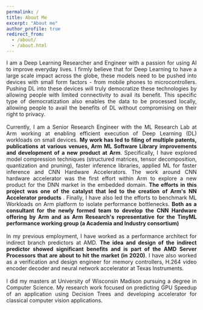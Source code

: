 ```yaml
---
permalink: /
title: About Me
excerpt: "About me"
author_profile: true
redirect_from: 
  - /about/
  - /about.html
---
```

<p align="justify"> I am a Deep Learning Researcher and Engineer with a passion for using AI to improve everyday lives. I firmly believe that for Deep Learning to have a large scale impact across the globe, these models need to be pushed into devices with small form factors - from mobile phones to microcontrollers. Pushing DL into these devices will truly democratize these technologies by allowing people with limited connectivity to avail its benefit. This specific type of democratization also enables the data to be processed locally, allowing people to avail the benefits of DL without compromising on their right to privacy.<br><br>Currently, I am a Senior Research Engineer with the ML Research Lab at Arm working at enabling efficient execution of Deep Learning (DL) workloads on small devices. <b>My work has led to filing of multiple patents, publications at various venues, Arm ML Software Library improvements and development of a new product at Arm</b>. Specifically, I have explored model compression techniques (structured matrices, tensor decomposition, quantization and pruning), faster inference libraries, applied ML for faster inference and CNN Hardware Accelerators. The work around CNN hardware accelerator was the first effort within Arm to explore a new product for the DNN market in the embedded domain. <b>The efforts in this project was one of the catalyst that led to the creation of Arm's NN Accelerator products </b>. Finally, I have also led the efforts to benchmark ML Workloads on Arm platform to isolate performance bottlenecks. <b> Both as a consultant for the newly formed team to develop the CNN Hardware offering by Arm and as Arm Research's representative for the TinyML performance working group (a Academia and Industry consortium)</b><br><br> In my previous employment, I have worked as a performance architect for indirect branch predictors at AMD. <b> The idea and design of the indirect predictor showed significant benefits and is part of the AMD Server Processors that are about to hit the market (in 2020)</b>. I have also worked as a verification and design engineer for memory controllers, H.264 video encoder decoder and neural network accelerator at Texas Instruments. <br><br>I did my masters at University of Wisconsin Madison pursuing a degree in Computer Science. My research work focused on predicting GPU Speedup of an application using Decision Trees and developing accelerator for classical computer vision applications. </p>
